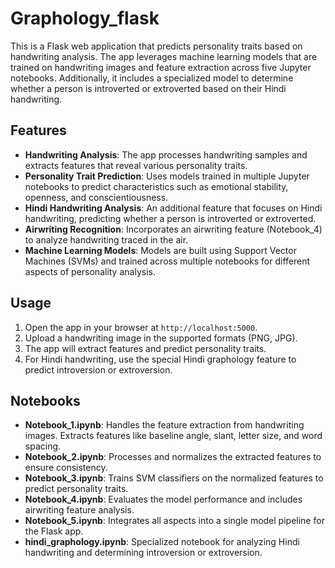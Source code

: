 # Graphology_flask
<p>This is a Flask web application that predicts personality traits based on handwriting analysis. The app leverages machine learning models that are trained on handwriting images and feature extraction across five Jupyter notebooks. Additionally, it includes a specialized model to determine whether a person is introverted or extroverted based on their Hindi handwriting.</p>

<h2>Features</h2>
<ul>
    <li><strong>Handwriting Analysis</strong>: The app processes handwriting samples and extracts features that reveal various personality traits.</li>
    <li><strong>Personality Trait Prediction</strong>: Uses models trained in multiple Jupyter notebooks to predict characteristics such as emotional stability, openness, and conscientiousness.</li>
    <li><strong>Hindi Handwriting Analysis</strong>: An additional feature that focuses on Hindi handwriting, predicting whether a person is introverted or extroverted.</li>
    <li><strong>Airwriting Recognition</strong>: Incorporates an airwriting feature (Notebook_4) to analyze handwriting traced in the air.</li>
    <li><strong>Machine Learning Models</strong>: Models are built using Support Vector Machines (SVMs) and trained across multiple notebooks for different aspects of personality analysis.</li>
</ul>

<h2>Usage</h2>
<ol>
    <li>Open the app in your browser at <code>http://localhost:5000</code>.</li>
    <li>Upload a handwriting image in the supported formats (PNG, JPG).</li>
    <li>The app will extract features and predict personality traits.</li>
    <li>For Hindi handwriting, use the special Hindi graphology feature to predict introversion or extroversion.</li>
</ol>

<h2>Notebooks</h2>
<ul>
    <li><strong>Notebook_1.ipynb</strong>: Handles the feature extraction from handwriting images. Extracts features like baseline angle, slant, letter size, and word spacing.</li>
    <li><strong>Notebook_2.ipynb</strong>: Processes and normalizes the extracted features to ensure consistency.</li>
    <li><strong>Notebook_3.ipynb</strong>: Trains SVM classifiers on the normalized features to predict personality traits.</li>
    <li><strong>Notebook_4.ipynb</strong>: Evaluates the model performance and includes airwriting feature analysis.</li>
    <li><strong>Notebook_5.ipynb</strong>: Integrates all aspects into a single model pipeline for the Flask app.</li>
    <li><strong>hindi_graphology.ipynb</strong>: Specialized notebook for analyzing Hindi handwriting and determining introversion or extroversion.</li>
</ul>
